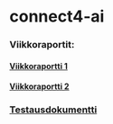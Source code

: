 # connect4-ai

### Viikkoraportit:
#### [Viikkoraportti 1](https://github.com/erz64/connect4-ai/blob/main/dokumentaatio/viikkoraportti%201.md)
#### [Viikkoraportti 2](https://github.com/erz64/connect4-ai/blob/main/dokumentaatio/viikkoraportti_2.md)
### [Testausdokumentti](https://github.com/erz64/connect4-ai/blob/main/dokumentaatio/testaus.md)
